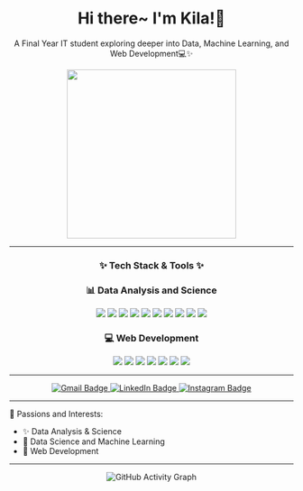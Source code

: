 <div align="center">
    <h1>Hi there~ I'm Kila!🌷</h1>
    <p>A Final Year IT student exploring deeper into Data, Machine Learning, and Web Development💻✨</p>
</div>

<div align="center">
    <img src="https://media.giphy.com/media/TxjOEVUWq5RTy/giphy.gif?cid=790b7611u78fvg2ykrpods8cdq9chnem6fv4g6fy215mxprf&ep=v1_gifs_search&rid=giphy.gif&ct=g" width="300"/>
</div>

---

<div align="center">
  <h3>✨ Tech Stack & Tools ✨</h3>

<div align="center">
  <h3>📊 Data Analysis and Science</h3>
  <p>
    <img src="https://img.shields.io/badge/Python-3776AB?style=for-the-badge&logo=python&logoColor=white"/>
    <img src="https://img.shields.io/badge/Colab-F9AB00?style=for-the-badge&logo=googlecolab&logoColor=black"/>
    <img src="https://img.shields.io/badge/Jupyter-F37626?style=for-the-badge&logo=jupyter&logoColor=white"/>
    <img src="https://img.shields.io/badge/Kaggle-20BEFF?style=for-the-badge&logo=kaggle&logoColor=white"/>
    <img src="https://img.shields.io/badge/Tableau-E97627?style=for-the-badge&logo=tableau&logoColor=white"/>
    <img src="https://img.shields.io/badge/Power BI-F2C811?style=for-the-badge&logo=powerbi&logoColor=black"/>
    <img src="https://img.shields.io/badge/BigQuery-669DF6?style=for-the-badge&logo=googlebigquery&logoColor=white"/>
    <img src="https://img.shields.io/badge/Excel-217346?style=for-the-badge&logo=microsoft-excel&logoColor=white"/>    
    <img src="https://img.shields.io/badge/MySQL-4479A1?style=for-the-badge&logo=mysql&logoColor=white"/>
    <img src="https://img.shields.io/badge/SQL-4479A1?style=for-the-badge&logo=postgresql&logoColor=white"/>
  </p>

  <h3>💻 Web Development</h3>
  <p>
    <img src="https://img.shields.io/badge/HTML5-E34F26?style=for-the-badge&logo=html5&logoColor=white"/>
    <img src="https://img.shields.io/badge/CSS3-1572B6?style=for-the-badge&logo=css3&logoColor=white"/>
    <img src="https://img.shields.io/badge/JavaScript-F7DF1E?style=for-the-badge&logo=javascript&logoColor=black"/>
    <img src="https://img.shields.io/badge/Vue.js-4FC08D?style=for-the-badge&logo=vue.js&logoColor=white"/>
    <img src="https://img.shields.io/badge/React-61DAFB?style=for-the-badge&logo=react&logoColor=black"/>
    <img src="https://img.shields.io/badge/Next.js-000000?style=for-the-badge&logo=next.js&logoColor=white"/>
    <img src="https://img.shields.io/badge/Firebase-FFCA28?style=for-the-badge&logo=firebase&logoColor=black"/>
  </p>
</div>

---

<p>
    <a href="mailto:aqsaaqila03@gmail.com">
      <img src="https://img.shields.io/badge/📧 Gmail-fcc1cc?style=for-the-badge&logo=gmail&logoColor=white" alt="Gmail Badge"/>
    </a>
    <a href="https://linkedin.com/in/aqila-aqsa">
      <img src="https://img.shields.io/badge/🌸 LinkedIn-e5f0fa?style=for-the-badge&logo=linkedin&logoColor=white" alt="LinkedIn Badge"/>
    </a>
    <a href="https://instagram.com/aqilaqsa">
      <img src="https://img.shields.io/badge/🌺 Instagram-fcc1cc?style=for-the-badge&logo=instagram&logoColor=white" alt="Instagram Badge"/>
    </a>    
    <!-- <a href="http://bit.ly/aqila-aqsa-portfolio">
      <img src="https://img.shields.io/badge/🌟 Portfolio-e5f0fa?style=for-the-badge&logo=web&logoColor=white" alt="Portfolio Badge"/>
    </a> -->
</p>
  
</div>

---

🌟 Passions and Interests:

- ✨ Data Analysis & Science
- 🎨 Data Science and Machine Learning
- 🌺 Web Development

---

<div align="center">

  <img src="https://github-readme-activity-graph.vercel.app/graph?username=aqilaqsa&theme=radical" alt="GitHub Activity Graph" />

</div>
